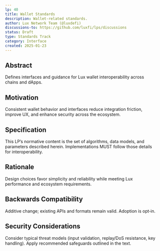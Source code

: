```yaml
---
lp: 40
title: Wallet Standards
description: Wallet-related standards.
author: Lux Network Team (@luxdefi)
discussions-to: https://github.com/luxfi/lps/discussions
status: Draft
type: Standards Track
category: Interface
created: 2025-01-23
---
```

## Abstract

Defines interfaces and guidance for Lux wallet interoperability across chains and dApps.

## Motivation

Consistent wallet behavior and interfaces reduce integration friction, improve UX, and enhance security across the ecosystem.
## Specification

This LP’s normative content is the set of algorithms, data models, and parameters described herein. Implementations MUST follow those details for interoperability.

## Rationale

Design choices favor simplicity and reliability while meeting Lux performance and ecosystem requirements.

## Backwards Compatibility

Additive change; existing APIs and formats remain valid. Adoption is opt‑in.

## Security Considerations

Consider typical threat models (input validation, replay/DoS resistance, key handling). Apply recommended safeguards outlined in the text.
